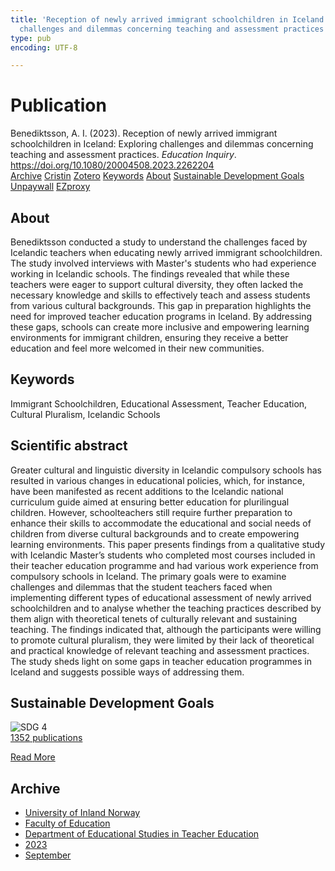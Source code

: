 ```yaml
---
title: 'Reception of newly arrived immigrant schoolchildren in Iceland: Exploring
  challenges and dilemmas concerning teaching and assessment practices'
type: pub
encoding: UTF-8

---
```

<h1>Publication</h1>
<article id="csl-bib-container-IX839K2A" class="csl-bib-container">
  <div class="csl-bib-body"> <div class="csl-entry">Benediktsson, A. I. (2023). Reception of newly arrived immigrant schoolchildren in Iceland: Exploring challenges and dilemmas concerning teaching and assessment practices. <i>Education Inquiry</i>. <a href="https://doi.org/10.1080/20004508.2023.2262204">https://doi.org/10.1080/20004508.2023.2262204</a></div> </div>
  <div class="csl-bib-buttons">
    <a href="#taxonomy-article-IX839K2A" alt="archive" class="csl-bib-button">Archive</a>
    <a href="https://app.cristin.no/results/show.jsf?id=2179770" alt="Cristin" class="csl-bib-button">Cristin</a>
    <a href="http://zotero.org/groups/5881554/items/IX839K2A" alt="Zotero" class="csl-bib-button">Zotero</a>
    <a href="#keywords-article-IX839K2A" alt="keywords" class="csl-bib-button">Keywords</a>
    <a href="#about-article-IX839K2A" alt="about_pub" class="csl-bib-button">About</a>
    <a href="#sdg-article-IX839K2A" alt="sdg" class="csl-bib-button">Sustainable Development Goals</a>
    <a href="https://www.tandfonline.com/doi/pdf/10.1080/20004508.2023.2262204?needAccess=true" alt="Unpaywall" class="csl-bib-button">Unpaywall</a>
    <a href="https://www.tandfonline.com/doi/pdf/10.1080/20004508.2023.2262204?needAccess=true" alt="EZproxy" class="csl-bib-button">EZproxy</a>
  </div>
  <div id="csl-bib-meta-container-IX839K2A"></div>
</article>
<div id="csl-bib-meta-IX839K2A" class="csl-bib-meta">
  <article id="about-article-IX839K2A" class="about_pub-article">
    <h1>About</h1>
    Benediktsson conducted a study to understand the challenges faced by Icelandic teachers when educating newly arrived immigrant schoolchildren. The study involved interviews with Master's students who had experience working in Icelandic schools. The findings revealed that while these teachers were eager to support cultural diversity, they often lacked the necessary knowledge and skills to effectively teach and assess students from various cultural backgrounds. This gap in preparation highlights the need for improved teacher education programs in Iceland. By addressing these gaps, schools can create more inclusive and empowering learning environments for immigrant children, ensuring they receive a better education and feel more welcomed in their new communities.
  </article>
  <article id="keywords-article-IX839K2A" class="keywords-article">
    <h1>Keywords</h1>
    Immigrant Schoolchildren, Educational Assessment, Teacher Education, Cultural Pluralism, Icelandic Schools
  </article>
  <article id="abstract-article-IX839K2A" class="abstract-article">
    <h1>Scientific abstract</h1>
    Greater cultural and linguistic diversity in Icelandic compulsory schools has resulted in various changes in educational policies, which, for instance, have been manifested as recent additions to the Icelandic national curriculum guide aimed at ensuring better education for plurilingual children. However, schoolteachers still require further preparation to enhance their skills to accommodate the educational and social needs of children from diverse cultural backgrounds and to create empowering learning environments. This paper presents findings from a qualitative study with Icelandic Master’s students who completed most courses included in their teacher education programme and had various work experience from compulsory schools in Iceland. The primary goals were to examine challenges and dilemmas that the student teachers faced when implementing different types of educational assessment of newly arrived schoolchildren and to analyse whether the teaching practices described by them align with theoretical tenets of culturally relevant and sustaining teaching. The findings indicated that, although the participants were willing to promote cultural pluralism, they were limited by their lack of theoretical and practical knowledge of relevant teaching and assessment practices. The study sheds light on some gaps in teacher education programmes in Iceland and suggests possible ways of addressing them.
  </article>
  <article id="sdg-article-IX839K2A" class="sdg-article">
    <h1>Sustainable Development Goals</h1>
    <div class="sdg-container"><div id="sdg4" class="sdg">
        <img src="{{< params subfolder >}}images/sdg/sdg04_en.png" class="image" alt="SDG 4">
        <div class="sdg-overlay">
          <a href="/en/archive/?key=?sdg=4#archive" class="sdg-publication-count"><span>1352</span> publications</a>
          <p><a href="https://sdgs.un.org/goals/goal4" class="sdg-read-more">Read More</a></p>
        </div>
      </div></div>
  </article>
  <article id="taxonomy-article-IX839K2A" class="taxonomy-article">
    <h1>Archive</h1>
    <ul>
      <li>
        <a href="/en/archive/?key=3DCRN523">University of Inland Norway</a>
      </li>
      <li>
        <a href="/en/archive/?key=WYNZA47F">Faculty of Education</a>
      </li>
      <li>
        <a href="/en/archive/?key=BKPR6TE7">Department of Educational Studies in Teacher Education</a>
      </li>
      <li>
        <a href="/en/archive/?key=TKXB7BTS">2023</a>
      </li>
      <li>
        <a href="/en/archive/?key=WYYQ7MBK">September</a>
      </li>
    </ul>
  </article>
</div>
